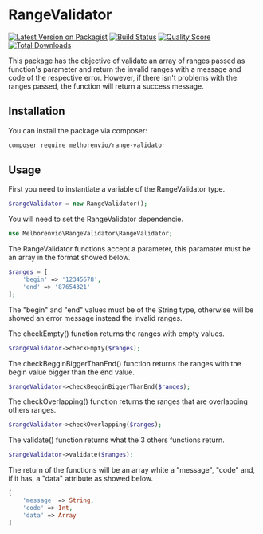 # RangeValidator

[![Latest Version on Packagist](https://img.shields.io/packagist/v/melhorenvio/range-validator.svg?style=flat-square)](https://packagist.org/packages/melhorenvio/range-validator)
[![Build Status](https://img.shields.io/travis/melhorenvio/range-validator/master.svg?style=flat-square)](https://travis-ci.org/melhorenvio/range-validator)
[![Quality Score](https://img.shields.io/scrutinizer/g/melhorenvio/range-validator.svg?style=flat-square)](https://scrutinizer-ci.com/g/melhorenvio/range-validator)
[![Total Downloads](https://img.shields.io/packagist/dt/melhorenvio/range-validator.svg?style=flat-square)](https://packagist.org/packages/melhorenvio/range-validator)

This package has the objective of validate an array of ranges passed as function's parameter and return the invalid ranges with a message and code of the respective error. However, if there isn't problems with the ranges passed, the function will return a success message.

## Installation

You can install the package via composer:

```bash
composer require melhorenvio/range-validator
```

## Usage

First you need to instantiate a variable of the RangeValidator type.
``` php
$rangeValidator = new RangeValidator();
```

You will need to set the RangeValidator dependencie.
``` php
use Melhorenvio\RangeValidator\RangeValidator;
```

The RangeValidator functions accept a parameter, this paramater must be an array in the format showed below.
``` php
$ranges = [
    'begin' => '12345678',
    'end' => '87654321'
];
```
The "begin" and "end" values must be of the String type, otherwise will be showed an error message instead the invalid ranges.

The checkEmpty() function returns the ranges with empty values.
``` php
$rangeValidator->checkEmpty($ranges);
```

The checkBegginBiggerThanEnd() function returns the ranges with the begin value bigger than the end value.
``` php
$rangeValidator->checkBegginBiggerThanEnd($ranges);
```

The checkOverlapping() function returns the ranges that are overlapping others ranges.
``` php
$rangeValidator->checkOverlapping($ranges);
```

The validate() function returns what the 3 others functions return.
``` php
$rangeValidator->validate($ranges);
```

The return of the functions will be an array white a "message", "code" and, if it has, a "data" attribute as showed below.
``` php
[
    'message' => String,
    'code' => Int,
    'data' => Array
]
```

<!-- ### Testing

``` bash
composer test
```

### Changelog

Please see [CHANGELOG](CHANGELOG.md) for more information what has changed recently.

## Contributing

Please see [CONTRIBUTING](CONTRIBUTING.md) for details.

### Security

If you discover any security related issues, please email tecnologia@melhorenvio.com instead of using the issue tracker.

## Credits

- [Melhor Envio](https://github.com/melhorenvio)
- [All Contributors](../../contributors)

## License

The MIT License (MIT). Please see [License File](LICENSE.md) for more information.

## Laravel Package Boilerplate

This package was generated using the [Laravel Package Boilerplate](https://laravelpackageboilerplate.com). -->
